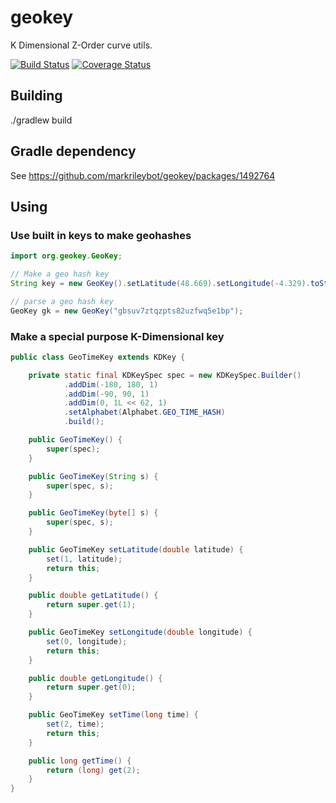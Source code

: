 # geokey

K Dimensional Z-Order curve utils.

[![Build Status](https://travis-ci.org/markrileybot/geokey.svg?branch=master)](https://travis-ci.org/markrileybot/geokey) 
[![Coverage Status](https://coveralls.io/repos/github/markrileybot/geokey/badge.svg?branch=master)](https://coveralls.io/github/markrileybot/geokey?branch=master)

## Building

./gradlew build

## Gradle dependency

See https://github.com/markrileybot/geokey/packages/1492764

## Using

### Use built in keys to make geohashes

```java
import org.geokey.GeoKey;

// Make a geo hash key
String key = new GeoKey().setLatitude(48.669).setLongitude(-4.329).toString(); // "gbsuv7ztqzpts82uzfwq5e1bp"

// parse a geo hash key
GeoKey gk = new GeoKey("gbsuv7ztqzpts82uzfwq5e1bp");
```

### Make a special purpose K-Dimensional key

```java
public class GeoTimeKey extends KDKey {

	private static final KDKeySpec spec = new KDKeySpec.Builder()
			.addDim(-180, 180, 1)
			.addDim(-90, 90, 1)
			.addDim(0, 1L << 62, 1)
			.setAlphabet(Alphabet.GEO_TIME_HASH)
			.build();

	public GeoTimeKey() {
		super(spec);
	}

	public GeoTimeKey(String s) {
		super(spec, s);
	}

	public GeoTimeKey(byte[] s) {
		super(spec, s);
	}

	public GeoTimeKey setLatitude(double latitude) {
		set(1, latitude);
		return this;
	}

	public double getLatitude() {
		return super.get(1);
	}

	public GeoTimeKey setLongitude(double longitude) {
		set(0, longitude);
		return this;
	}

	public double getLongitude() {
		return super.get(0);
	}

	public GeoTimeKey setTime(long time) {
		set(2, time);
		return this;
	}

	public long getTime() {
		return (long) get(2);
	}
}
```

